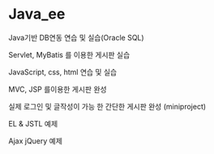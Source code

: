 # Java_ee

Java기반 DB연동 연습 및 실습(Oracle SQL)

Servlet, MyBatis 를 이용한 게시판 실습

JavaScript, css, html 연습 및 실습

MVC, JSP 를이용한 게시판 완성

실제 로그인 및 글작성이 가능 한 간단한 게시판 완성 (miniproject)

EL & JSTL 예제

Ajax jQuery 예제



